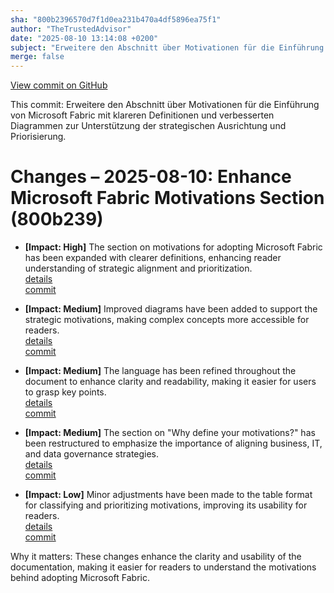 ```yaml
---
sha: "800b2396570d7f1d0ea231b470a4df5896ea75f1"
author: "TheTrustedAdvisor"
date: "2025-08-10 13:14:08 +0200"
subject: "Erweitere den Abschnitt über Motivationen für die Einführung von Microsoft Fabric mit klareren Definitionen und verbesserten Diagrammen zur Unterstützung der strategischen Ausrichtung und Priorisierung."
merge: false
---
```


[View commit on GitHub](https://github.com/TheTrustedAdvisor/FabricAdoptionFramework/commit/800b2396570d7f1d0ea231b470a4df5896ea75f1)

This commit: Erweitere den Abschnitt über Motivationen für die Einführung von Microsoft Fabric mit klareren Definitionen und verbesserten Diagrammen zur Unterstützung der strategischen Ausrichtung und Priorisierung.

# Changes – 2025-08-10: Enhance Microsoft Fabric Motivations Section (800b239)

- **[Impact: High]** The section on motivations for adopting Microsoft Fabric has been expanded with clearer definitions, enhancing reader understanding of strategic alignment and prioritization.  
   [details](/docs/about/changes/2025-08-10-determine-your-motivations)  
   [commit](https://github.com/TheTrustedAdvisor/FabricAdoptionFramework/commit/800b2396570d7f1d0ea231b470a4df5896ea75f1)

- **[Impact: Medium]** Improved diagrams have been added to support the strategic motivations, making complex concepts more accessible for readers.  
   [details](/docs/about/changes/2025-08-10-determine-your-motivations)  
   [commit](https://github.com/TheTrustedAdvisor/FabricAdoptionFramework/commit/800b2396570d7f1d0ea231b470a4df5896ea75f1)

- **[Impact: Medium]** The language has been refined throughout the document to enhance clarity and readability, making it easier for users to grasp key points.  
   [details](/docs/about/changes/2025-08-10-determine-your-motivations)  
   [commit](https://github.com/TheTrustedAdvisor/FabricAdoptionFramework/commit/800b2396570d7f1d0ea231b470a4df5896ea75f1)

- **[Impact: Medium]** The section on "Why define your motivations?" has been restructured to emphasize the importance of aligning business, IT, and data governance strategies.  
   [details](/docs/about/changes/2025-08-10-determine-your-motivations)  
   [commit](https://github.com/TheTrustedAdvisor/FabricAdoptionFramework/commit/800b2396570d7f1d0ea231b470a4df5896ea75f1)

- **[Impact: Low]** Minor adjustments have been made to the table format for classifying and prioritizing motivations, improving its usability for readers.  
   [details](/docs/about/changes/2025-08-10-determine-your-motivations)  
   [commit](https://github.com/TheTrustedAdvisor/FabricAdoptionFramework/commit/800b2396570d7f1d0ea231b470a4df5896ea75f1)

Why it matters: These changes enhance the clarity and usability of the documentation, making it easier for readers to understand the motivations behind adopting Microsoft Fabric.
